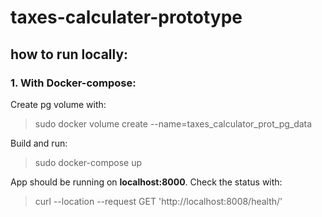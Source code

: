 # taxes-calculater-prototype

## how to run locally:
### 1. With Docker-compose:
Create pg volume with:
>sudo docker volume create --name=taxes_calculator_prot_pg_data

Build and run:
>sudo docker-compose up

App should be running on <b>localhost:8000</b>. Check the status with:
>curl --location --request GET 'http://localhost:8008/health/'
